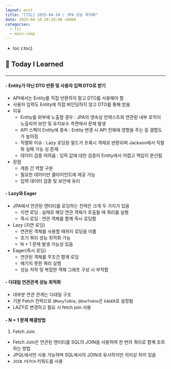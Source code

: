 ```yaml
---
layout: post
title: "[TIL] 2025-04-10 / JPA 성능 최적화"
date: 2025-04-10 20:20:00 +0900
categories: 
  - til
  - main-camp
---
```


* toc
{:toc}

## 📖 Today I Learned
### 

<!-- <h4> 📃 </h4> -->

---

#### - Entity가 아닌 DTO 반환 및 사용자 입력 DTO로 받기
- API에서는 Entity를 직접 반환하지 말고 DTO를 사용해야 함
- 사용자 입력도 Entity에 직접 바인딩하지 않고 DTO를 통해 받음
- 이유
  - Entity를 외부에 노출할 경우 : JPA의 영속성 컨텍스트와 연관된 내부 로직이 노출되어 보안 및 유지보수 측면에서 문제 발생
  - API 스펙이 Entity에 종속 : Entity 변경 시 API 전체에 영향을 주는 등 결합도가 높아짐
  - 직렬화 이슈 : Lazy 로딩된 필드가 프록시 객체로 반환되며 Jackson에서 직렬화 실패 가능 성 존재
  - 데이터 검증 어려움 : 입력 값에 대한 검증이 Entity에서 어렵고 책임이 분산됨
- 장점
  - 계층 간 역할 구분
  - 필요한 데이터만 클라이언트에 제공 가능
  - 입력 데이터 검증 및 보안에 유리

#### - Lazy와 Eager
- JPA에서 연관된 엔티티를 로딩하는 전략은 크게 두 가지가 있음
  - 지연 로딩 : 실제로 해당 연관 객체가 호출될 때 쿼리를 실행
  - 즉시 로딩 : 연관 객체를 함께 즉시 로딩함
- Lazy (지연 로딩)
  - 연관된 객체를 사용할 때까지 로딩을 미룸
  - 초기 쿼리 성능 최적화 가능
  - N + 1 문제 발생 가능성 있음
- Eager(즉시 로딩)
  - 연관된 객체를 무조건 함께 로딩
  - 예기치 못한 쿼리 실행
  - 성능 저하 및 복잡한 객체 그래프 구성 시 부적합

#### - 다대일 연관관계 성능 최적화
- 대부분 연관 관계는 다대일 구조
- 기본 Fetch 전략으로 `@ManyToOne`, `@OneToOne`은 `EAGER`로 설정됨
- LAZY로 변경하고 필요 시 fetch join 사용

#### - N + 1 문제 해결방법
1. Fetch Join
- Fetch Join은 연관된 엔티티를 SQL의 JOIN을 사용하여 한 번의 쿼리로 함꼐 조회하는 방법
- JPQL에서만 사용 가능하며 SQL에서의 JOIN과 유사하지만 의미상 차이 있음
- `JOIN FETCH` 키워드를 사용

<!-- --- -->

<!-- <h2> 💬 </h2> -->

<!-- <h4>  </h4> -->
